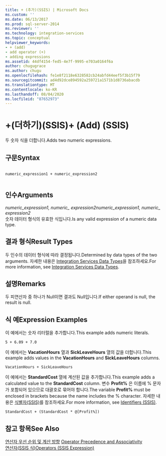 ```yaml
---
title: + (추가)(SSIS) | Microsoft Docs
ms.custom: ''
ms.date: 06/13/2017
ms.prod: sql-server-2014
ms.reviewer: ''
ms.technology: integration-services
ms.topic: conceptual
helpviewer_keywords:
- + (add)
- add operator (+)
- adding expressions
ms.assetid: 44df4154-fed5-4e7f-9995-e703a0164f6a
author: chugugrace
ms.author: chugu
ms.openlocfilehash: fe1e8f2118e6328582cb24abfd44eef5f3b15f79
ms.sourcegitcommit: ad4d92dce894592a259721a1571b1d8736abacdb
ms.translationtype: MT
ms.contentlocale: ko-KR
ms.lasthandoff: 08/04/2020
ms.locfileid: "87652973"
---
```

# <a name="-add-ssis"></a><span data-ttu-id="25108-102">+(더하기)(SSIS)</span><span class="sxs-lookup"><span data-stu-id="25108-102">+ (Add) (SSIS)</span></span>
  <span data-ttu-id="25108-103">두 숫자 식을 더합니다.</span><span class="sxs-lookup"><span data-stu-id="25108-103">Adds two numeric expressions.</span></span>  
  
## <a name="syntax"></a><span data-ttu-id="25108-104">구문</span><span class="sxs-lookup"><span data-stu-id="25108-104">Syntax</span></span>  
  
```  
  
numeric_expression1 + numeric_expression2  
  
```  
  
## <a name="arguments"></a><span data-ttu-id="25108-105">인수</span><span class="sxs-lookup"><span data-stu-id="25108-105">Arguments</span></span>  
 <span data-ttu-id="25108-106">*numeric_expression1, numeric_ expression2*</span><span class="sxs-lookup"><span data-stu-id="25108-106">*numeric_expression1, numeric_ expression2*</span></span>  
 <span data-ttu-id="25108-107">숫자 데이터 형식의 유효한 식입니다.</span><span class="sxs-lookup"><span data-stu-id="25108-107">Is any valid expression of a numeric data type.</span></span>  
  
## <a name="result-types"></a><span data-ttu-id="25108-108">결과 형식</span><span class="sxs-lookup"><span data-stu-id="25108-108">Result Types</span></span>  
 <span data-ttu-id="25108-109">두 인수의 데이터 형식에 따라 결정됩니다.</span><span class="sxs-lookup"><span data-stu-id="25108-109">Determined by data types of the two arguments.</span></span> <span data-ttu-id="25108-110">자세한 내용은 [Integration Services Data Types](../data-flow/integration-services-data-types.md)을 참조하세요.</span><span class="sxs-lookup"><span data-stu-id="25108-110">For more information, see [Integration Services Data Types](../data-flow/integration-services-data-types.md).</span></span>  
  
## <a name="remarks"></a><span data-ttu-id="25108-111">설명</span><span class="sxs-lookup"><span data-stu-id="25108-111">Remarks</span></span>  
 <span data-ttu-id="25108-112">두 피연산자 중 하나가 Null이면 결과도 Null입니다.</span><span class="sxs-lookup"><span data-stu-id="25108-112">If either operand is null, the result is null.</span></span>  
  
## <a name="expression-examples"></a><span data-ttu-id="25108-113">식 예</span><span class="sxs-lookup"><span data-stu-id="25108-113">Expression Examples</span></span>  
 <span data-ttu-id="25108-114">이 예에서는 숫자 리터럴을 추가합니다.</span><span class="sxs-lookup"><span data-stu-id="25108-114">This example adds numeric literals.</span></span>  
  
```  
5 + 6.09 + 7.0  
```  
  
 <span data-ttu-id="25108-115">이 예에서는 **VacationHours** 열과 **SickLeaveHours** 열의 값을 더합니다.</span><span class="sxs-lookup"><span data-stu-id="25108-115">This example adds values in the **VacationHours** and **SickLeaveHours** columns.</span></span>  
  
```  
VacationHours + SickLeaveHours  
```  
  
 <span data-ttu-id="25108-116">이 예에서는 **StandardCost** 열에 계산된 값을 추가합니다.</span><span class="sxs-lookup"><span data-stu-id="25108-116">This example adds a calculated value to the **StandardCost** column.</span></span> <span data-ttu-id="25108-117">변수 **Profit%** 은 이름에 % 문자가 포함되어 있으므로 대괄호로 묶어야 합니다.</span><span class="sxs-lookup"><span data-stu-id="25108-117">The variable **Profit%** must be enclosed in brackets because the name includes the % character.</span></span> <span data-ttu-id="25108-118">자세한 내용은 [식별자&#40;SSIS&#41;](identifiers-ssis.md)를 참조하세요.</span><span class="sxs-lookup"><span data-stu-id="25108-118">For more information, see [Identifiers &#40;SSIS&#41;](identifiers-ssis.md).</span></span>  
  
```  
StandardCost + (StandardCost * @[Profit%])  
```  
  
## <a name="see-also"></a><span data-ttu-id="25108-119">참고 항목</span><span class="sxs-lookup"><span data-stu-id="25108-119">See Also</span></span>  
 <span data-ttu-id="25108-120">[연산자 우선 순위 및 계산 방향](operator-precedence-and-associativity.md) </span><span class="sxs-lookup"><span data-stu-id="25108-120">[Operator Precedence and Associativity](operator-precedence-and-associativity.md) </span></span>  
 [<span data-ttu-id="25108-121">연산자&#40;SSIS 식&#41;</span><span class="sxs-lookup"><span data-stu-id="25108-121">Operators &#40;SSIS Expression&#41;</span></span>](operators-ssis-expression.md)  
  
  
